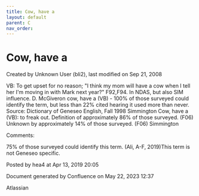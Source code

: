 ```yaml
---
title: Cow, have a
layout: default
parent: C
nav_order:
---
```


# Cow, have a

Created by  Unknown User (bli2), last modified on Sep 21, 2008

VB: To get upset for no reason; &quot;I think my mom will have a cow when I tell her I'm moving in with Mark next year?&quot; F92,F94. In NDAS, but also SIM influence. D. McGiveron cow, have a (VB) - 100% of those surveyed could identify the term, but less than 22% cited hearing it used more than never. Source: Dictionary of Geneseo English, Fall 1998 Simmington Cow, have a (VB): to freak out. Definition of approximately 86% of those surveyed. (F06) Unknown by approximately 14% of those surveyed. (F06) Simmington

Comments:

75% of those surveyed could identify this term. (Ali, A-F, 2019)This term is not Geneseo specific.

Posted by hea4 at Apr 13, 2019 20:05

Document generated by Confluence on May 22, 2023 12:37

Atlassian
